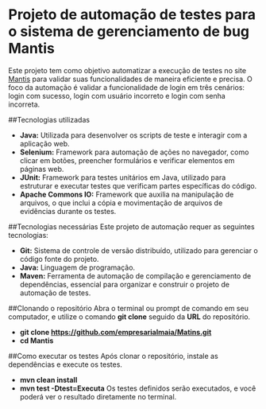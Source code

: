 # Projeto de automação de testes para o sistema de gerenciamento de bug Mantis
Este projeto tem como objetivo automatizar a execução de testes no site [Mantis](http://mantis-prova.base2.com.br) 
para validar suas funcionalidades de maneira eficiente e precisa. O foco da automação é validar a funcionalidade de login em três cenários: login com sucesso, login com usuário incorreto e login com senha incorreta.

##Tecnologias utilizadas
- **Java:** Utilizada para desenvolver os scripts de teste e interagir com a aplicação web.
- **Selenium:** Framework para automação de ações no navegador, como clicar em botões, preencher formulários e verificar elementos em páginas web.
- **JUnit:** Framework para testes unitários em Java, utilizado para estruturar e executar testes que verificam partes específicas do código.
- **Apache Commons IO:**  Framework que auxilia na manipulação de arquivos, o que inclui a cópia e movimentação de arquivos de evidências durante os testes.

##Tecnologias necessárias
Este projeto de automação requer as seguintes tecnologias:
- **Git:** Sistema de controle de versão distribuído, utilizado para gerenciar o código fonte do projeto.
- **Java:** Linguagem de programação.
- **Maven:** Ferramenta de automação de compilação e gerenciamento de dependências, essencial para organizar e construir o projeto de automação de testes.

##Clonando o repositório
Abra o terminal ou prompt de comando em seu computador, e utilize o comando **git clone** seguido da **URL** do repositório.
- **git clone https://github.com/empresarialmaia/Matins.git**
- **cd Mantis**

##Como executar os testes
Após clonar o repositório, instale as dependências e execute os testes.
- **mvn clean install**
- **mvn test -Dtest=Executa**
Os testes definidos serão executados, e você poderá ver o resultado diretamente no terminal.


